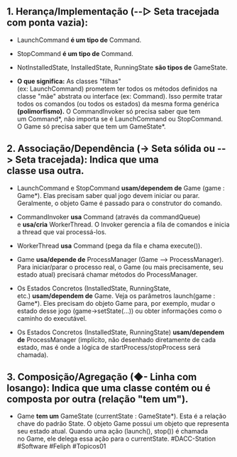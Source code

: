 ## 1. **Herança/Implementação (--▷ Seta tracejada com ponta vazia):**
    
- LaunchCommand **é um tipo de** Command.
    
- StopCommand **é um tipo de** Command.
    
- NotInstalledState, InstalledState, RunningState **são tipos de** GameState.
    
- **O que significa:** As classes "filhas" (ex: LaunchCommand) prometem ter todos os métodos definidos na classe "mãe" abstrata ou interface (ex: Command). Isso permite tratar todos os comandos (ou todos os estados) da mesma forma genérica **(polimorfismo).** O CommandInvoker só precisa saber que tem um Command*, não importa se é LaunchCommand ou StopCommand. O Game só precisa saber que tem um GameState*.
    
## 2. **Associação/Dependência (-> Seta sólida ou --> Seta tracejada):** Indica que uma classe usa outra.
    
- LaunchCommand e StopCommand **usam/dependem de** Game (game : Game*). Elas precisam saber qual jogo devem iniciar ou parar. Geralmente, o objeto Game é passado para o construtor do comando.
        
- CommandInvoker **usa** Command (através da commandQueue) e **usa/cria** WorkerThread. O Invoker gerencia a fila de comandos e inicia a thread que vai processá-los.
        
- WorkerThread **usa** Command (pega da fila e chama execute()).
        
- Game **usa/depende de** ProcessManager (Game --> ProcessManager). Para iniciar/parar o processo real, o Game (ou mais precisamente, seu estado atual) precisará chamar métodos do ProcessManager.
        
- Os Estados Concretos (InstalledState, RunningState, etc.) **usam/dependem de** Game. Veja os parâmetros launch(game : Game*). Eles precisam do objeto Game para, por exemplo, mudar o estado desse jogo (game->setState(...)) ou obter informações como o caminho do executável.
        
- Os Estados Concretos (InstalledState, RunningState) **usam/dependem de** ProcessManager (implícito, não desenhado diretamente de cada estado, mas é onde a lógica de startProcess/stopProcess será chamada).
        
## 3. **Composição/Agregação (◆- Linha com losango):** Indica que uma classe contém ou é composta por outra (relação "tem um").
    
- Game **tem um** GameState (currentState : GameState*). Esta é a relação chave do padrão State. O objeto Game possui um objeto que representa seu estado atual. Quando uma ação (launch(), stop()) é chamada no Game, ele delega essa ação para o currentState.
#DACC-Station #Software #Feliph #Topicos01 